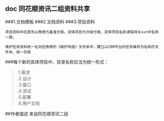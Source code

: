 ## doc 同花顺资讯二组资料共享
###1.文档模板
###2.文档资料
###3.项目资料

    项目资料中应首先以券商为基准分类，具体项目为次级分类，具体项目名称请保持与svn中名称一致。

    维护任务资料统一在对应券商的《维护改造》文件夹中，建立以CRM平台的任务编号为名称的文件夹，统一存放

###每个新的具体项目中，目录名称应当为统一形式：
>.1.需求</br>
>.2.设计</br>
>.3.接口</br>
>.4.测试</br>
>.5.部署</br>
>.6.用户文档</br>

##作者描述
来自同花顺资讯二组
